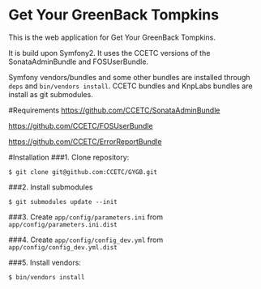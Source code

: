 Get Your GreenBack Tompkins
==============================

This is the web application for Get Your GreenBack Tompkins.

It is build upon Symfony2.  It uses the CCETC versions of the SonataAdminBundle and FOSUserBundle.

Symfony vendors/bundles and some other bundles are installed through ``deps`` and ``bin/vendors install``.  CCETC bundles and KnpLabs bundles are install as git submodules.


#Requirements
https://github.com/CCETC/SonataAdminBundle

https://github.com/CCETC/FOSUserBundle

https://github.com/CCETC/ErrorReportBundle


#Installation
###1. Clone repository:

	$ git clone git@github.com:CCETC/GYGB.git

###2. Install submodules

	$ git submodules update --init

###3. Create ``app/config/parameters.ini`` from ``app/config/parameters.ini.dist``

###4. Create ``app/config/config_dev.yml`` from ``app/config/config_dev.yml.dist``

###5. Install vendors:

	$ bin/vendors install
	